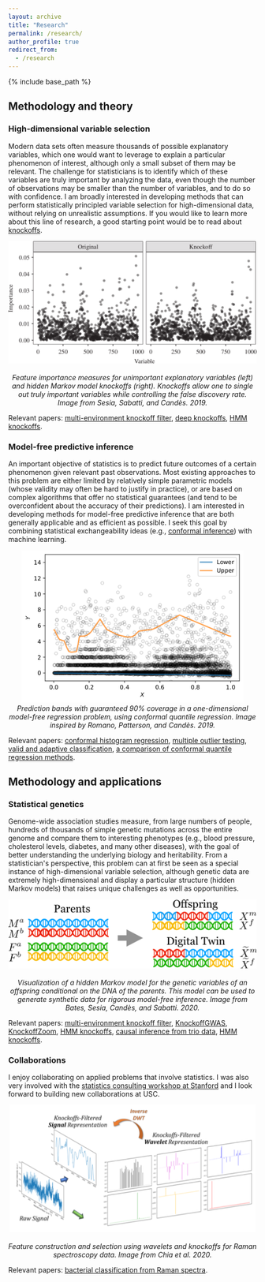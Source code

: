 ```yaml
---
layout: archive
title: "Research"
permalink: /research/
author_profile: true
redirect_from:
  - /research
---
```


{% include base_path %}


## Methodology and theory

### High-dimensional variable selection

Modern data sets often measure thousands of possible explanatory variables, which one would want to leverage to explain a particular phenomenon of interest, although only a small subset of them may be relevant. The challenge for statisticians is to identify which of these variables are truly important by analyzing the data, even though the number of observations may be smaller than the number of variables, and to do so with confidence.
I am broadly interested in developing methods that can perform statistically principled variable selection for high-dimensional data, without relying on unrealistic assumptions. If you would like to learn more about this line of research, a good starting point would be to read about [knockoffs](https://web.stanford.edu/group/candes/knockoffs/).

<p align="center">
  <img src="/images/feature_importance.png" width="600"><br><br>
  <em>Feature importance measures for unimportant explanatory variables (left) and hidden Markov model knockoffs (right). Knockoffs allow one to single out truly important variables while controlling the false discovery rate. Image from Sesia, Sabatti, and Candès. 2019.</em>
</p>

Relevant papers: [multi-environment knockoff filter](/publication/2021-mekf), [deep knockoffs](/publication/2019-deep-knockoffs), [HMM knockoffs](/publication/2019-hmm-knockoffs).

### Model-free predictive inference

An important objective of statistics is to predict future outcomes of a certain phenomenon given relevant past observations. 
Most existing approaches to this problem are either limited by relatively simple parametric models (whose validity may often be hard to justify in practice), or are based on complex algorithms that offer no statistical guarantees (and tend to be overconfident about the accuracy of their predictions).
I am interested in developing methods for model-free predictive inference that are both generally applicable and as efficient as possible. I seek this goal by combining statistical exchangeability ideas (e.g., [conformal inference](http://jmlr.csail.mit.edu/papers/volume9/shafer08a/shafer08a.pdf)) with machine learning.

<p align="center">
  <img src="/images/cqr.png" width="450"><br>
  <em>Prediction bands with guaranteed 90% coverage in a one-dimensional model-free regression problem, using conformal quantile regression. Image inspired by Romano, Patterson, and Candès. 2019.</em>
</p>

Relevant papers: [conformal histogram regression](/publication/2021-chr), [multiple outlier testing](/publication/2021-mot), [valid and adaptive classification](/publication/2020-classification), [a comparison of conformal quantile regression methods](/publication/2020-comparison-conformal).

## Methodology and applications

### Statistical genetics

Genome-wide association studies measure, from large numbers of people, hundreds of thousands of simple genetic mutations across the entire genome and compare them to interesting phenotypes (e.g., blood pressure, cholesterol levels, diabetes, and many other diseases), with the goal of better understanding the underlying biology and heritability.
From a statistician's perspective, this problem can at first be seen as a special instance of high-dimensional variable selection, although genetic data are extremely high-dimensional and display a particular structure (hidden Markov models) that raises unique challenges as well as opportunities.

<p align="center">
  <img src="/images/digital_twin.png" width="600"><br><br>
  <em>Visualization of a hidden Markov model for the genetic variables of an offspring conditional on the DNA of the parents. This model can be used to generate synthetic data for rigorous model-free inference. Image from Bates, Sesia, Candès, and Sabatti. 2020.</em>
</p>

Relevant papers: [multi-environment knockoff filter](/publication/2021-mekf), [KnockoffGWAS](/publication/2020-knockoffgwas), [KnockoffZoom](/publication/2020-knockoffzoom), [HMM knockoffs](/publication/2019-hmm-knockoffs), [causal inference from trio data](/publication/2020-trio-studies), [HMM knockoffs](/publication/2019-hmm-knockoffs).

### Collaborations

I enjoy collaborating on applied problems that involve statistics. 
I was also very involved with the [statistics consulting workshop at Stanford](https://statistics.stanford.edu/resources/consulting) and I look forward to building new collaborations at USC.

<p align="center">
  <img src="/images/knockoff_wavelets.png" width="500"><br><br>
  <em>Feature construction and selection using wavelets and knockoffs for Raman spectroscopy data. Image from Chia et al. 2020.</em>
</p>


Relevant papers: [bacterial classification from Raman spectra](/publication/2020-raman-classification).
